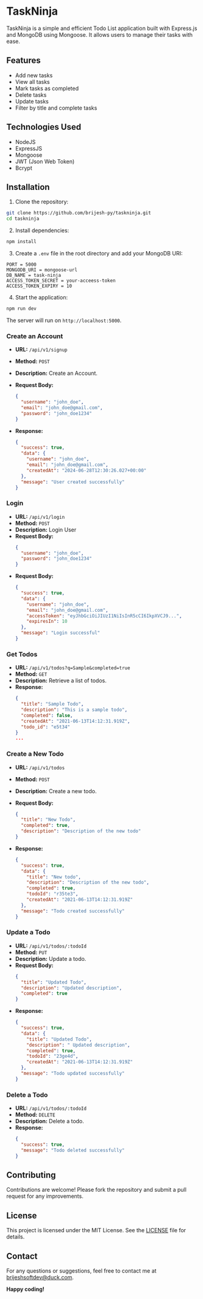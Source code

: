 # TaskNinja

TaskNinja is a simple and efficient Todo List application built with Express.js and MongoDB using Mongoose. It allows users to manage their tasks with ease.

## Features

- Add new tasks
- View all tasks
- Mark tasks as completed
- Delete tasks
- Update tasks
- Filter by title and complete tasks

## Technologies Used

- NodeJS
- ExpressJS
- Mongoose
- JWT (Json Web Token)
- Bcrypt

## Installation

1.  Clone the repository:

```bash
git clone https://github.com/brijesh-py/taskninja.git
cd taskninja
```

2.  Install dependencies:

```bash
npm install
```

3.  Create a `.env` file in the root directory and add your MongoDB URI:

```env
PORT = 5000
MONGODB_URI = mongoose-url
DB_NAME = task-ninja
ACCESS_TOKEN_SECRET = your-acceess-token
ACCESS_TOKEN_EXPIRY = 10
```

4.  Start the application:

```bash
npm run dev
```

The server will run on `http://localhost:5000`.

### Create an Account

- **URL:** `/api/v1/signup`
- **Method:** `POST`
- **Description:** Create an Account.
- **Request Body:**

  ```json
  {
    "username": "john_doe",
    "email": "john_doe@gmail.com",
    "password": "john_doe1234"
  }
  ```

- **Response:**

  ```json
  {
    "success": true,
    "data": {
      "username": "john_doe",
      "email": "john_doe@gmail.com",
      "createdAt": "2024-06-28T12:30:26.027+00:00"
    },
    "message": "User created successfully"
  }
  ```

### Login

- **URL:** `/api/v1/login`
- **Method:** `POST`
- **Description:** Login User
- **Request Body:**
  ```json
  {
    "username": "john_doe",
    "password": "john_doe1234"
  }
  ```
- **Request Body:**
  ```json
  {
    "success": true,
    "data": {
      "username": "john_doe",
      "email": "john_doe@gmail.com",
      "accessToken": "eyJhbGciOiJIUzI1NiIsInR5cCI6IkpXVCJ9...",
      "expiresIn": 10
    },
    "message": "Login successful"
  }
  ```

### Get Todos

- **URL:** `/api/v1/todos?q=Sample&completed=true`
- **Method:** `GET`
- **Description:** Retrieve a list of todos.
- **Response:**
  ```json
  {
    "title": "Sample Todo",
    "description": "This is a sample todo",
    "completed": false,
    "createdAt": "2021-06-13T14:12:31.919Z",
    "todo_id": "e5t34"
  }
  ...
  ```

### Create a New Todo

- **URL:** `/api/v1/todos`
- **Method:** `POST`
- **Description:** Create a new todo.
- **Request Body:**

  ```json
  {
    "title": "New Todo",
    "completed": true,
    "description": "Description of the new todo"
  }
  ```

- **Response:**
  ```json
  {
    "success": true,
    "data": {
      "title": "New todo",
      "description": "Description of the new todo",
      "completed": true,
      "todoId": "r35te3",
      "createdAt": "2021-06-13T14:12:31.919Z"
    },
    "message": "Todo created successfully"
  }
  ```

### Update a Todo

- **URL:** `/api/v1/todos/:todoId`
- **Method:** `PUT`
- **Description:** Update a todo.
- **Request Body:**
  ```json
  {
    "title": "Updated Todo",
    "description": "Updated description",
    "completed": true
  }
  ```
- **Response:**
  ```json
  {
    "success": true,
    "data": {
      "title": "Updated Todo",
      "description": " Updated description",
      "completed": true,
      "todoId": "23ge4d",
      "createdAt": "2021-06-13T14:12:31.919Z"
    },
    "message": "Todo updated successfully"
  }
  ```

### Delete a Todo

- **URL:** `/api/v1/todos/:todoId`
- **Method:** `DELETE`
- **Description:** Delete a todo.
- **Response:**
  ```json
  {
    "success": true,
    "message": "Todo deleted successfully"
  }
  ```

## Contributing

Contributions are welcome! Please fork the repository and submit a pull request for any improvements.

## License

This project is licensed under the MIT License. See the [LICENSE](LICENSE) file for details.

## Contact

For any questions or suggestions, feel free to contact me at [brijeshsoftdev@duck.com](brijeshsoftdev@duck.com).

**Happy coding!**
